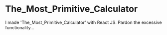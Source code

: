 # The_Most_Primitive_Calculator
I made 'The_Most_Primitive_Calculator' with React JS. Pardon the excessive functionality...
